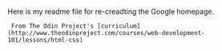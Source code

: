 Here is my readme file for re-creadting the Google homepage.

     From The Odin Project's [curriculum](http://www.theodinproject.com/courses/web-development-101/lessons/html-css)



